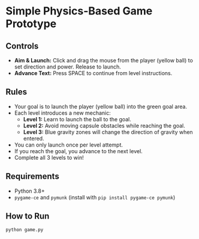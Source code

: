 # Simple Physics-Based Game Prototype

## Controls

- **Aim & Launch:** Click and drag the mouse from the player (yellow ball) to set direction and power. Release to launch.
- **Advance Text:** Press SPACE to continue from level instructions.

## Rules

- Your goal is to launch the player (yellow ball) into the green goal area.
- Each level introduces a new mechanic:
  - **Level 1:** Learn to launch the ball to the goal.
  - **Level 2:** Avoid moving capsule obstacles while reaching the goal.
  - **Level 3:** Blue gravity zones will change the direction of gravity when entered.
- You can only launch once per level attempt.
- If you reach the goal, you advance to the next level.
- Complete all 3 levels to win!

## Requirements
- Python 3.8+
- `pygame-ce` and `pymunk` (install with `pip install pygame-ce pymunk`)

## How to Run

```bash
python game.py
``` 